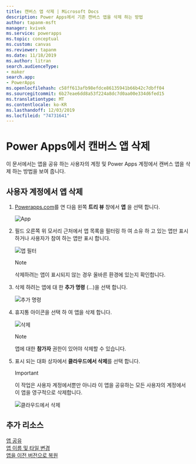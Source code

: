 ```yaml
---
title: 캔버스 앱 삭제 | Microsoft Docs
description: Power Apps에서 기존 캔버스 앱을 삭제 하는 방법
author: tapanm-msft
manager: kvivek
ms.service: powerapps
ms.topic: conceptual
ms.custom: canvas
ms.reviewer: tapanm
ms.date: 11/18/2019
ms.author: litran
search.audienceType:
- maker
search.app:
- PowerApps
ms.openlocfilehash: c58ff613afb98efdce86135941b66b42c7dbff04
ms.sourcegitcommit: 6b27eae6dd8a53f224a8dc7d0aa00e334d6fed15
ms.translationtype: MT
ms.contentlocale: ko-KR
ms.lasthandoff: 12/03/2019
ms.locfileid: "74731641"
---
```

# <a name="delete-a-canvas-app-from-power-apps"></a>Power Apps에서 캔버스 앱 삭제
이 문서에서는 앱을 공유 하는 사용자의 계정 및 Power Apps 계정에서 캔버스 앱을 삭제 하는 방법을 보여 줍니다.

## <a name="delete-an-app-from-your-account"></a>사용자 계정에서 앱 삭제
1. [Powerapps.com](https://make.powerapps.com?utm_source=padocs&utm_medium=linkinadoc&utm_campaign=referralsfromdoc)를 연 다음 왼쪽 **트리 뷰** 창에서 **앱** 을 선택 합니다.
   
    ![App](./media/delete-app/file-apps.png)
2. 필드 오른쪽 위 모서리 근처에서 앱 목록을 필터링 하 여 소유 하 고 있는 앱만 표시 하거나 사용자가 참여 하는 앱만 표시 합니다.
   
    ![앱 필터](./media/delete-app/filter-list.png)
   
    > [!NOTE]
   > 삭제하려는 앱이 표시되지 않는 경우 올바른 환경에 있는지 확인합니다.
3. 삭제 하려는 앱에 대 한 **추가 명령** (...)을 선택 합니다.
   
    ![추가 명령](./media/delete-app/app-options.png)
4. 휴지통 아이콘을 선택 하 여 앱을 삭제 합니다.
   
    ![삭제](./media/delete-app/delete-icon.png)
   
    > [!NOTE]
   > 앱에 대한 **참가자** 권한이 있어야 삭제할 수 있습니다.
5. 표시 되는 대화 상자에서 **클라우드에서 삭제**를 선택 합니다.  
   
    > [!IMPORTANT]
   > 이 작업은 사용자 계정에서뿐만 아니라 이 앱을 공유하는 모든 사용자의 계정에서 이 앱을 영구적으로 삭제합니다.
   
    ![클라우드에서 삭제](./media/delete-app/delete-button.png)

## <a name="more-resources"></a>추가 리소스
[앱 공유](share-app.md)  
[앱 이름 및 타일 변경](set-name-tile.md)  
[앱을 이전 버전으로 복원](restore-an-app.md)  

